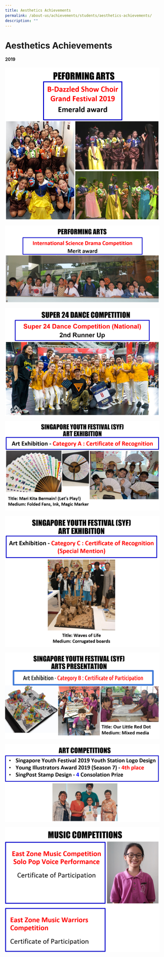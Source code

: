 ```yaml
---
title: Aesthetics Achievements
permalink: /about-us/achievements/students/aesthetics-achievements/
description: ""
---
```

# **Aesthetics Achievements**

#### 2019

![](/images/Picture8.png)

![](/images/Picture9.png)

![](/images/Picture10.png)

![](/images/Picture11.png)

![](/images/Picture12.png)

![](/images/Picture13.png)

![](/images/Picture14.png)

![](/images/Picture15.png)